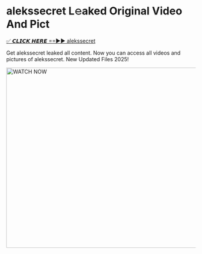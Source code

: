 # alekssecret L𝚎aked Original Video And Pict

<p><a href="https://cliphot.my.id/alekssecret" rel="nofollow">✅ 𝘾𝙇𝙄𝘾𝙆 𝙃𝙀𝙍𝙀 ==►► alekssecret​</a></p>


<p>Get alekssecret leaked all content. Now you can access all videos and pictures of alekssecret. New Updated Files 2025!</p>


<p><a rel="nofollow" title="WATCH NOW" href="https://cliphot.my.id/alekssecret"><img border="alekssecret" height="480" width="720" title="WATCH NOW" alt="WATCH NOW" src="https://i.ibb.co.com/xMMVF88/686577567.gif"></a></p>